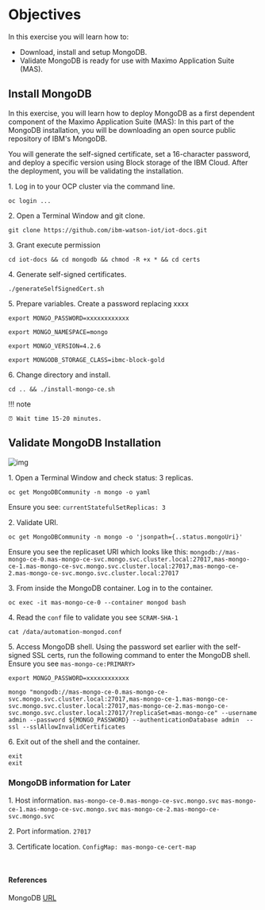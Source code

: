 # Objectives
In this exercise you will learn how to:

*  Download, install and setup MongoDB.
*  Validate MongoDB is ready for use with Maximo Application Suite (MAS).
 
## Install MongoDB

In this exercise, you will learn how to deploy MongoDB as a first dependent component of the Maximo Application Suite (MAS): In this part of the MongoDB installation, you will be downloading an open source public repository of IBM's MongoDB.

You will generate the self-signed certificate, set a 16-character password, and deploy a specific version using Block storage of the IBM Cloud. After the deployment, you will be validating the installation.

1\. Log in to your OCP cluster via the command line.

```shell
oc login ...
```

2\. Open a Terminal Window and git clone.

```shell
git clone https://github.com/ibm-watson-iot/iot-docs.git
```

3\. Grant execute permission

```shell
cd iot-docs && cd mongodb && chmod -R +x * && cd certs
```

4\. Generate self-signed certificates.

```shell
./generateSelfSignedCert.sh
```

5\. Prepare variables. Create a password replacing xxxx

```shell
export MONGO_PASSWORD=xxxxxxxxxxxx
```
```shell
export MONGO_NAMESPACE=mongo
```
```shell
export MONGO_VERSION=4.2.6
```
```shell
export MONGODB_STORAGE_CLASS=ibmc-block-gold
```

6\. Change directory and install.

```shell
cd .. && ./install-mongo-ce.sh
```

!!! note

    ⏰ Wait time 15-20 minutes.

## Validate MongoDB Installation

![img](/img/ocp_8.6/mongodb-ocp.png)

1\. Open a Terminal Window and check status: 3 replicas.

```shell
oc get MongoDBCommunity -n mongo -o yaml
```

Ensure you see:
`currentStatefulSetReplicas: 3`

2\. Validate URI.

```shell
oc get MongoDBCommunity -n mongo -o 'jsonpath={..status.mongoUri}'
```

Ensure you see the replicaset URI which looks like this:
`mongodb://mas-mongo-ce-0.mas-mongo-ce-svc.mongo.svc.cluster.local:27017,mas-mongo-ce-1.mas-mongo-ce-svc.mongo.svc.cluster.local:27017,mas-mongo-ce-2.mas-mongo-ce-svc.mongo.svc.cluster.local:27017`

3\. From inside the MongoDB container.  Log in to the container.

```shell
oc exec -it mas-mongo-ce-0 --container mongod bash
```

4\. Read the `conf` file to validate you see `SCRAM-SHA-1`

```shell
cat /data/automation-mongod.conf
```

5\. Access MongoDB shell.  Using the password set earlier with the self-signed SSL certs, run the following command to enter the MongoDB shell. Ensure you see `mas-mongo-ce:PRIMARY>`

```shell
export MONGO_PASSWORD=xxxxxxxxxxxx
```
```shell
mongo "mongodb://mas-mongo-ce-0.mas-mongo-ce-svc.mongo.svc.cluster.local:27017,mas-mongo-ce-1.mas-mongo-ce-svc.mongo.svc.cluster.local:27017,mas-mongo-ce-2.mas-mongo-ce-svc.mongo.svc.cluster.local:27017/?replicaSet=mas-mongo-ce" --username admin --password ${MONGO_PASSWORD} --authenticationDatabase admin  --ssl --sslAllowInvalidCertificates
```

6\. Exit out of the shell and the container.

```shell
exit
exit
```

### MongoDB information for Later

1\. Host information.
`mas-mongo-ce-0.mas-mongo-ce-svc.mongo.svc`
`mas-mongo-ce-1.mas-mongo-ce-svc.mongo.svc`
`mas-mongo-ce-2.mas-mongo-ce-svc.mongo.svc`

2\. Port information.
`27017`

3\. Certificate location.
`ConfigMap: mas-mongo-ce-cert-map`

<br>

#### References
MongoDB  [URL](https://github.com/ibm-watson-iot/iot-docs)
